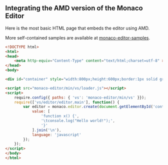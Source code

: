 ## Integrating the AMD version of the Monaco Editor

Here is the most basic HTML page that embeds the editor using AMD.

More self-contained samples are available at [monaco-editor-samples](https://github.com/Microsoft/monaco-editor-samples).

```html
<!DOCTYPE html>
<html>
<head>
    <meta http-equiv="Content-Type" content="text/html;charset=utf-8" >
</head>
<body>

<div id="container" style="width:800px;height:600px;border:1px solid grey"></div>

<script src="monaco-editor/min/vs/loader.js"></script>
<script>
    require.config({ paths: { 'vs': 'monaco-editor/min/vs' }});
    require(['vs/editor/editor.main'], function() {
        var editor = monaco.editor.create(document.getElementById('container'), {
            value: [
                'function x() {',
                '\tconsole.log("Hello world!");',
                '}'
            ].join('\n'),
            language: 'javascript'
        });
    });
</script>
</body>
</html>
```
